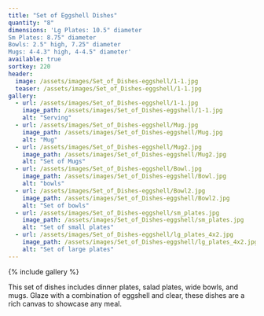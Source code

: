 ```yaml
---
title: "Set of Eggshell Dishes"
quantity: "8"
dimensions: 'Lg Plates: 10.5" diameter
Sm Plates: 8.75" diameter
Bowls: 2.5" high, 7.25" diameter
Mugs: 4-4.3" high, 4-4.5" diameter'
available: true
sortkey: 220
header:
  image: /assets/images/Set_of_Dishes-eggshell/1-1.jpg
  teaser: /assets/images/Set_of_Dishes-eggshell/1-1.jpg
gallery:
  - url: /assets/images/Set_of_Dishes-eggshell/1-1.jpg
    image_path: /assets/images/Set_of_Dishes-eggshell/1-1.jpg
    alt: "Serving"
  - url: /assets/images/Set_of_Dishes-eggshell/Mug.jpg
    image_path: /assets/images/Set_of_Dishes-eggshell/Mug.jpg
    alt: "Mug"
  - url: /assets/images/Set_of_Dishes-eggshell/Mug2.jpg
    image_path: /assets/images/Set_of_Dishes-eggshell/Mug2.jpg
    alt: "Set of Mugs"
  - url: /assets/images/Set_of_Dishes-eggshell/Bowl.jpg
    image_path: /assets/images/Set_of_Dishes-eggshell/Bowl.jpg
    alt: "bowls"
  - url: /assets/images/Set_of_Dishes-eggshell/Bowl2.jpg
    image_path: /assets/images/Set_of_Dishes-eggshell/Bowl2.jpg
    alt: "Set of bowls"
  - url: /assets/images/Set_of_Dishes-eggshell/sm_plates.jpg
    image_path: /assets/images/Set_of_Dishes-eggshell/sm_plates.jpg
    alt: "Set of small plates"
  - url: /assets/images/Set_of_Dishes-eggshell/lg_plates_4x2.jpg
    image_path: /assets/images/Set_of_Dishes-eggshell/lg_plates_4x2.jpg
    alt: "Set of large plates"
---
```


{% include gallery %}

This set of dishes includes dinner plates, salad plates, wide bowls, and mugs.  Glaze with a combination of eggshell and clear, these dishes are a rich canvas to showcase any meal.


